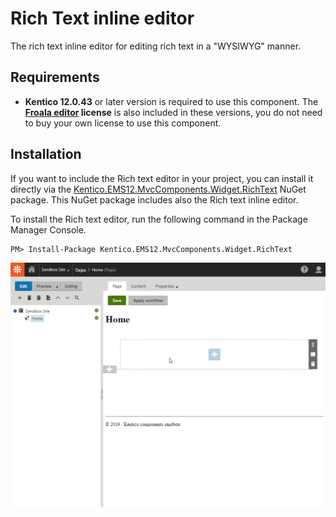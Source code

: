# Rich Text inline editor

The rich text inline editor for editing rich text in a "WYSIWYG" manner.

## Requirements
* **Kentico 12.0.43** or later version is required to use this component. The **[Froala editor](https://www.froala.com/wysiwyg-editor) license** is also included in these versions, you do not need to buy your own license to use this component.

## Installation

If you want to include the Rich text editor in your project, you can install it directly via the [Kentico.EMS12.MvcComponents.Widget.RichText](https://www.nuget.org/packages/Kentico.EMS12.MvcComponents.Widget.RichText) NuGet package. This NuGet package includes also the Rich text inline editor.

To install the Rich text editor, run the following command in the Package Manager Console.
```
PM> Install-Package Kentico.EMS12.MvcComponents.Widget.RichText
```

![Rich Text inline editor](/Kentico.InlineEditor.RichText/RichTextInlineEditor.gif)
